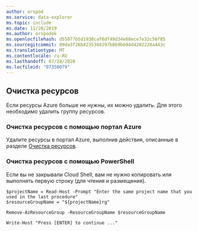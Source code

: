 ```yaml
---
author: orspod
ms.service: data-explorer
ms.topic: include
ms.date: 11/28/2019
ms.author: orspodek
ms.openlocfilehash: d55077b5d1938caf6df49d34e68ece7e32c56f85
ms.sourcegitcommit: 09da3f26b4235368297b8b9b604d4282228a443c
ms.translationtype: MT
ms.contentlocale: ru-RU
ms.lasthandoff: 07/28/2020
ms.locfileid: "87350079"
---
```

## <a name="clean-up-resources"></a>Очистка ресурсов

Если ресурсы Azure больше не нужны, их можно удалить. Для этого необходимо удалить группу ресурсов. 

### <a name="clean-up-resources-using-the-azure-portal"></a>Очистка ресурсов с помощью портал Azure

Удалите ресурсы в портал Azure, выполнив действия, описанные в разделе [Очистка ресурсов](../create-cluster-database-portal.md#clean-up-resources).

### <a name="clean-up-resources-using-powershell"></a>Очистка ресурсов с помощью PowerShell

Если вы не закрывали Cloud Shell, вам не нужно копировать или выполнять первую строку (для чтения и размещения).

```azurepowershell-interactive
$projectName = Read-Host -Prompt "Enter the same project name that you used in the last procedure"
$resourceGroupName = "${projectName}rg"

Remove-AzResourceGroup -ResourceGroupName $resourceGroupName

Write-Host "Press [ENTER] to continue ..."
```